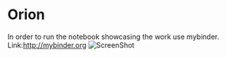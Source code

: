 # Orion
In order to run the notebook showcasing the work use mybinder.
Link:http://mybinder.org
![ScreenShot](https://raw.github.com/naoufal51/Orion/code/logo_orion.png "Optional Title")
